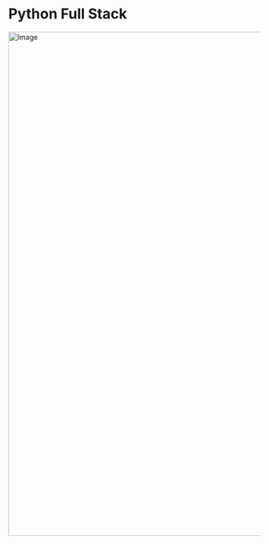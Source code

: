 # Python Full Stack

<img width="1920" height="1008" alt="Image" src="https://github.com/user-attachments/assets/50b4341d-0c7f-484a-8d28-3cc1a9b79ba9" />
